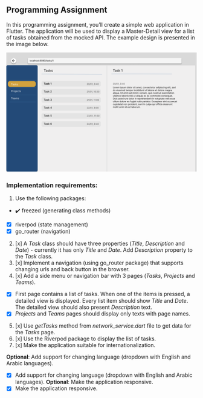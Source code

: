 ## Programming Assignment

In this programming assignment, you’ll create a simple web application in Flutter. The application will be used to display a Master-Detail view for a list of tasks obtained from the mocked API. The example design is presented in the image below.

![Design](design.png)

### Implementation requirements:
1. Use the following packages:
- :heavy_check_mark: freezed (generating class methods) 
- [x] riverpod (state management)
- [x] go_router (navigation)
2. [x] A *Task* class should have three properties (*Title*, *Description* and *Date*) - currently it has only *Title* and *Date*. Add *Description* property to the *Task* class.
3. [x] Implement a navigation (using go_router package) that supports changing urls and back button in the browser.
4. [x] Add a side menu or navigation bar with 3 pages (*Tasks*, *Projects* and *Teams*).
- [x] First page contains a list of tasks. When one of the items is pressed, a detailed view is displayed. Every list item should show *Title* and *Date*. The detailed view should also present *Description* text.
- [x] _Projects_ and _Teams_ pages should display only texts with page names.
5. [x] Use _getTasks_ method from _network_service.dart_ file to get data for the _Tasks_ page.
6. [x] Use the Riverpod package to display the list of tasks.
7. [x] Make the application suitable for internationalization.

**Optional**: Add support for changing language (dropdown with English and Arabic languages).
- [x] Add support for changing language (dropdown with English and Arabic languages).
**Optional**: Make the application responsive.
- [x] Make the application responsive.
